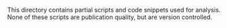 This directory contains partial scripts and code snippets used for analysis. None of these scripts are publication quality, but are version controlled. 

